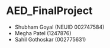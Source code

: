 # AED_FinalProject




- Shubham Goyal (NEUID 002747584)
- Megha Patel (1247876)
- Sahil Gothoskar (002775631)
